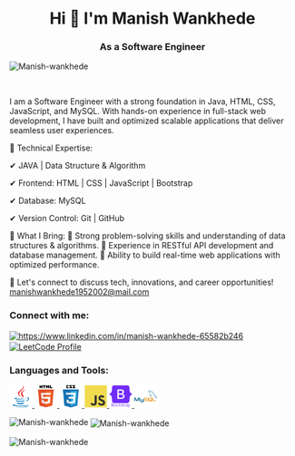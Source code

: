 
<h1 align="center">Hi 👋 I'm Manish Wankhede</h1>
<h3 align="center">As a Software Engineer</h3>

<p align="left"> <img src="https://komarev.com/ghpvc/?username=Manish-wankhede&label=Profile%20views&color=0e75b6&style=flat" alt="Manish-wankhede" /> </p>

<p align="left"> <a href="https://twitter.com/" target="blank"><img src="https://img.shields.io/twitter/follow/?logo=twitter&style=for-the-badge" alt="" /></a> </p>


I am a Software Engineer with a strong foundation in Java, HTML, CSS, JavaScript, and MySQL. With hands-on experience in full-stack web development, I have built and optimized scalable applications that deliver seamless user experiences.

🔹 Technical Expertise:

✔ JAVA | Data Structure & Algorithm

✔ Frontend: HTML | CSS | JavaScript | Bootstrap

✔ Database: MySQL

✔ Version Control: Git | GitHub

🎯 What I Bring:
🔹 Strong problem-solving skills and understanding of data structures & algorithms.
🔹 Experience in RESTful API development and database management.
🔹 Ability to build real-time web applications with optimized performance.

📩 Let's connect to discuss tech, innovations, and career opportunities! manishwankhede1952002@mail.com

<h3 align="left">Connect with me:</h3>
<p align="left">
<a href="https://www.linkedin.com/in/manish-wankhede-65582b246/" target="blank"><img align="center" src="https://raw.githubusercontent.com/rahuldkjain/github-profile-readme-generator/master/src/images/icons/Social/linked-in-alt.svg" alt="https://www.linkedin.com/in/manish-wankhede-65582b246" height="30" width="40" /></a>
<a href="https://leetcode.com/ManishWankhede_123/" target="blank">
    <img align="center" src="https://upload.wikimedia.org/wikipedia/commons/1/19/LeetCode_logo_black.png" alt="LeetCode Profile" height="30" width="40" />
</a>
</p>

<h3 align="left">Languages and Tools:</h3>
<p align="left">
  <a href="https://www.java.com" target="_blank" rel="noreferrer">
    <img src="https://raw.githubusercontent.com/devicons/devicon/master/icons/java/java-original.svg" alt="java" width="40" height="40"/>
  </a>
  <a href="https://www.w3.org/html/" target="_blank" rel="noreferrer">
    <img src="https://raw.githubusercontent.com/devicons/devicon/master/icons/html5/html5-original-wordmark.svg" alt="html5" width="40" height="40"/>
  </a>
  <a href="https://www.w3schools.com/css/" target="_blank" rel="noreferrer">
    <img src="https://raw.githubusercontent.com/devicons/devicon/master/icons/css3/css3-original-wordmark.svg" alt="css3" width="40" height="40"/>
  </a>
  <a href="https://developer.mozilla.org/en-US/docs/Web/JavaScript" target="_blank" rel="noreferrer">
    <img src="https://raw.githubusercontent.com/devicons/devicon/master/icons/javascript/javascript-original.svg" alt="javascript" width="40" height="40"/>
  </a>
  <a href="https://getbootstrap.com" target="_blank" rel="noreferrer">
    <img src="https://raw.githubusercontent.com/devicons/devicon/master/icons/bootstrap/bootstrap-plain-wordmark.svg" alt="bootstrap" width="40" height="40"/>
  </a>
    <a href="https://www.mysql.com/" target="_blank" rel="noreferrer">
    <img src="https://raw.githubusercontent.com/devicons/devicon/master/icons/mysql/mysql-original-wordmark.svg" alt="mysql" width="40" height="40"/>
  </a>
</p>


<p><img align="left" src="https://github-readme-stats.vercel.app/api/top-langs?username=Manish-wankhede&show_icons=true&locale=en&layout=compact" alt="Manish-wankhede" /></p>

<p>&nbsp;<img align="center" src="https://github-readme-stats.vercel.app/api?username=Manish-wankhede&show_icons=true&locale=en" alt="Manish-wankhede" /></p>

<p><img align="center" src="https://github-readme-streak-stats.herokuapp.com/?username=Manish-wankhede&show_icons=true&locale=en" alt="Manish-wankhede" /></p>
